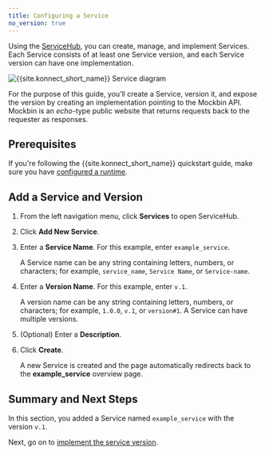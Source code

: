 ```yaml
---
title: Configuring a Service
no_version: true
---
```


Using the [ServiceHub](/konnect/legacy/servicehub), you can create, manage, and
implement Services. Each Service consists of at least one
Service version, and each Service version can have one implementation.

![{{site.konnect_short_name}} Service diagram](/assets/images/docs/konnect/konnect-services-diagram.png)

For the purpose of this guide, you’ll create a Service, version it, and
expose the version by creating an implementation pointing to the Mockbin API.
Mockbin is an *echo*-type public website that returns requests back to the
requester as responses.

## Prerequisites

If you're following the {{site.konnect_short_name}} quickstart guide,
make sure you have [configured a runtime](/konnect/legacy/getting-started/configure-runtime).

## Add a Service and Version

1. From the left navigation menu, click **Services** to open ServiceHub.

2. Click **Add New Service**.

3. Enter a **Service Name**. For this example, enter `example_service`.

    A Service name can be any string containing letters, numbers, or characters;
    for example, `service_name`, `Service Name`, or `Service-name`.

4. Enter a **Version Name**. For this example, enter `v.1`.

    A version name can be any string containing letters, numbers, or characters;
    for example, `1.0.0`, `v.1`, or `version#1`. A Service can have multiple
    versions.

5. (Optional) Enter a **Description**.

6. Click **Create**.

    A new Service is created and the page automatically redirects back to the
    **example_service** overview page.


## Summary and Next Steps

In this section, you added a Service named `example_service` with the version
`v.1`.

Next, go on to [implement the service version](/konnect/legacy/getting-started/implement-service).
